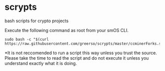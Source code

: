 # scrypts
bash scripts for crypto projects

Execute the following command as root from your smOS CLI.

```
sudo bash -c "$(curl https://raw.githubusercontent.com/greerso/scrypts/master/ccminerForks.sh)"
```

*It is not reccomended to run a script this way unless you trust the source.  Please take the time to read the script and do not execute it unless you understand exactly what it is doing.